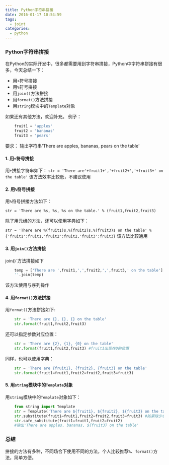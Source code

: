 ```yaml
---
title: Python字符串拼接
date: 2016-01-17 10:54:59
tags: 
  - joint
categories: 
  - python
---
```

### **Python字符串拼接**
在Python的实际开发中，很多都需要用到字符串拼接，Python中字符串拼接有很多，今天总结一下：

- 用`+`符号拼接
- 用`%`符号拼接
- 用`join()`方法拼接
- 用`format()`方法拼接
- 用`string`模块中的`Template`对象


<!-- more -->

如果还有其他方法，欢迎补充。
例子：

``` python
	fruit1 = 'apples'
	fruit2 = 'bananas'
	fruit3 = 'pears'
```
要求：
输出字符串'There are apples, bananas, pears on the table'

#### **1. 用`+`符号拼接**

用`+`拼接字符串如下：
`str = 'There are'+fruit1+','+fruit2+','+fruit3+' on the table'`
该方法效率比较低，不建议使用

#### **2. 用`%`符号拼接**
用`%`符号拼接方法如下：

`str = 'There are %s, %s, %s on the table.' % (fruit1,fruit2,fruit3)`

除了用元组的方法，还可以使用字典如下：

`str = 'There are %(fruit1)s,%(fruit2)s,%(fruit3)s on the table' % {'fruit1':fruit1,'fruit2':fruit2,'fruit3':fruit3}`
该方法比较通用


#### **3. 用`join()`方法拼接**

join()`方法拼接如下

``` python
	temp = ['There are ',fruit1,',',fruit2,',',fruit3,' on the table']
	''.join(temp)
```
该方法使用与序列操作

#### **4. 用`format()`方法拼接**

用`format()`方法拼接如下:

``` python
	str = 'There are {}, {}, {} on the table'
	str.format(fruit1,fruit2,fruit3)
```
还可以指定参数对应位置：

``` python
	str = 'There are {2}, {1}, {0} on the table'
	str.format(fruit1,fruit2,fruit3) #fruit1出现在0的位置
```

同样，也可以使用字典：

``` python
	str = 'There are {fruit1}, {fruit2}, {fruit3} on the table'
	str.format(fruit1=fruit1,fruit2=fruit2,fruit3=fruit3)
```

#### **5. 用`string`模块中的`Template`对象**
用`string`模块中的`Template`对象如下：

``` python
	from string import Template
	str = Template('There are ${fruit1}, ${fruit2}, ${fruit3} on the table') #此处用的是{}，别搞错了哦
	str.substitute(fruit1=fruit1,fruit2=fruit2,fruit3=fruit3) #如果缺少参数，或报错如果使用safe_substitute()方法不会
	str.safe_substitute(fruit1=fruit1,fruit2=fruit2) 
	#输出'There are apples, bananas, ${fruit3} on the table'
```

### **总结**
拼接的方法有多种，不同场合下使用不同的方法，个人比较推荐`%`、`format()`方法，简单方便。